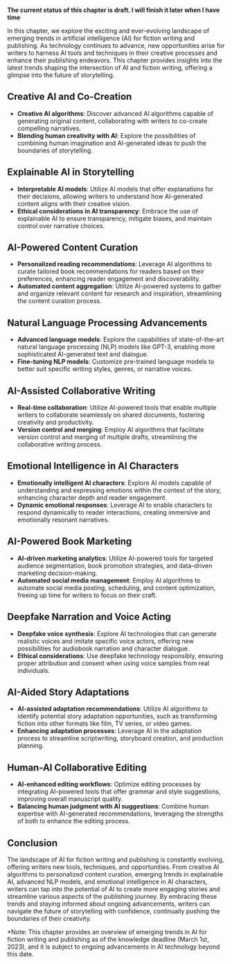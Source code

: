 **The current status of this chapter is draft. I will finish it later when I have time**

In this chapter, we explore the exciting and ever-evolving landscape of emerging trends in artificial intelligence (AI) for fiction writing and publishing. As technology continues to advance, new opportunities arise for writers to harness AI tools and techniques in their creative processes and enhance their publishing endeavors. This chapter provides insights into the latest trends shaping the intersection of AI and fiction writing, offering a glimpse into the future of storytelling.

Creative AI and Co-Creation
---------------------------

* **Creative AI algorithms**: Discover advanced AI algorithms capable of generating original content, collaborating with writers to co-create compelling narratives.
* **Blending human creativity with AI**: Explore the possibilities of combining human imagination and AI-generated ideas to push the boundaries of storytelling.

Explainable AI in Storytelling
------------------------------

* **Interpretable AI models**: Utilize AI models that offer explanations for their decisions, allowing writers to understand how AI-generated content aligns with their creative vision.
* **Ethical considerations in AI transparency**: Embrace the use of explainable AI to ensure transparency, mitigate biases, and maintain control over narrative choices.

AI-Powered Content Curation
---------------------------

* **Personalized reading recommendations**: Leverage AI algorithms to curate tailored book recommendations for readers based on their preferences, enhancing reader engagement and discoverability.
* **Automated content aggregation**: Utilize AI-powered systems to gather and organize relevant content for research and inspiration, streamlining the content curation process.

Natural Language Processing Advancements
----------------------------------------

* **Advanced language models**: Explore the capabilities of state-of-the-art natural language processing (NLP) models like GPT-3, enabling more sophisticated AI-generated text and dialogue.
* **Fine-tuning NLP models**: Customize pre-trained language models to better suit specific writing styles, genres, or narrative voices.

AI-Assisted Collaborative Writing
---------------------------------

* **Real-time collaboration**: Utilize AI-powered tools that enable multiple writers to collaborate seamlessly on shared documents, fostering creativity and productivity.
* **Version control and merging**: Employ AI algorithms that facilitate version control and merging of multiple drafts, streamlining the collaborative writing process.

Emotional Intelligence in AI Characters
---------------------------------------

* **Emotionally intelligent AI characters**: Explore AI models capable of understanding and expressing emotions within the context of the story, enhancing character depth and reader engagement.
* **Dynamic emotional responses**: Leverage AI to enable characters to respond dynamically to reader interactions, creating immersive and emotionally resonant narratives.

AI-Powered Book Marketing
-------------------------

* **AI-driven marketing analytics**: Utilize AI-powered tools for targeted audience segmentation, book promotion strategies, and data-driven marketing decision-making.
* **Automated social media management**: Employ AI algorithms to automate social media posting, scheduling, and content optimization, freeing up time for writers to focus on their craft.

Deepfake Narration and Voice Acting
-----------------------------------

* **Deepfake voice synthesis**: Explore AI technologies that can generate realistic voices and imitate specific voice actors, offering new possibilities for audiobook narration and character dialogue.
* **Ethical considerations**: Use deepfake technology responsibly, ensuring proper attribution and consent when using voice samples from real individuals.

AI-Aided Story Adaptations
--------------------------

* **AI-assisted adaptation recommendations**: Utilize AI algorithms to identify potential story adaptation opportunities, such as transforming fiction into other formats like film, TV series, or video games.
* **Enhancing adaptation processes**: Leverage AI in the adaptation process to streamline scriptwriting, storyboard creation, and production planning.

Human-AI Collaborative Editing
------------------------------

* **AI-enhanced editing workflows**: Optimize editing processes by integrating AI-powered tools that offer grammar and style suggestions, improving overall manuscript quality.
* **Balancing human judgment with AI suggestions**: Combine human expertise with AI-generated recommendations, leveraging the strengths of both to enhance the editing process.

Conclusion
----------

The landscape of AI for fiction writing and publishing is constantly evolving, offering writers new tools, techniques, and opportunities. From creative AI algorithms to personalized content curation, emerging trends in explainable AI, advanced NLP models, and emotional intelligence in AI characters, writers can tap into the potential of AI to create more engaging stories and streamline various aspects of the publishing journey. By embracing these trends and staying informed about ongoing advancements, writers can navigate the future of storytelling with confidence, continually pushing the boundaries of their creativity.

\*Note: This chapter provides an overview of emerging trends in AI for fiction writing and publishing as of the knowledge deadline (March 1st, 2023), and it is subject to ongoing advancements in AI technology beyond this date.
